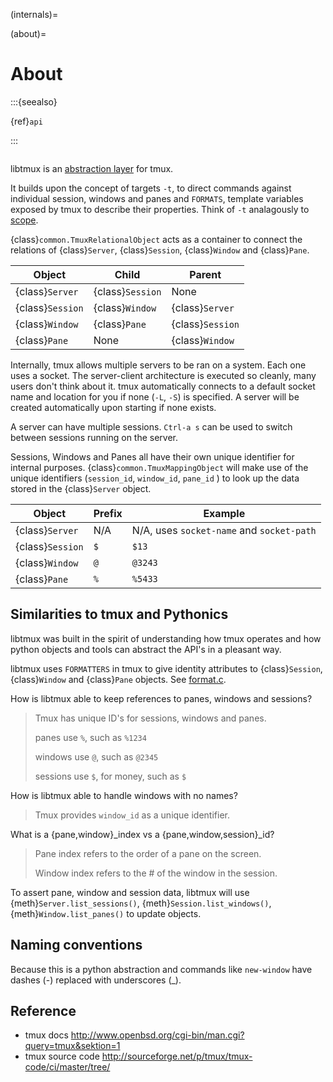 (internals)=

(about)=

# About

:::{seealso}

{ref}`api`

:::

```{currentmodule} libtmux

```

libtmux is an [abstraction layer][abstraction layer] for tmux.

It builds upon the concept of targets `-t`, to direct commands against
individual session, windows and panes and `FORMATS`, template variables
exposed by tmux to describe their properties. Think of `-t` analagously
to [scope][scope].

{class}`common.TmuxRelationalObject` acts as a container to connect the
relations of {class}`Server`, {class}`Session`, {class}`Window` and
{class}`Pane`.

| Object           | Child            | Parent           |
| ---------------- | ---------------- | ---------------- |
| {class}`Server`  | {class}`Session` | None             |
| {class}`Session` | {class}`Window`  | {class}`Server`  |
| {class}`Window`  | {class}`Pane`    | {class}`Session` |
| {class}`Pane`    | None             | {class}`Window`  |

Internally, tmux allows multiple servers to be ran on a system. Each one
uses a socket. The server-client architecture is executed so cleanly,
many users don't think about it. tmux automatically connects to a default
socket name and location for you if none (`-L`, `-S`) is specified.
A server will be created automatically upon starting if none exists.

A server can have multiple sessions. `Ctrl-a s` can be used to switch
between sessions running on the server.

Sessions, Windows and Panes all have their own unique identifier for
internal purposes. {class}`common.TmuxMappingObject` will make use of the
unique identifiers (`session_id`, `window_id`, `pane_id` ) to look
up the data stored in the {class}`Server` object.

| Object           | Prefix | Example                                   |
| ---------------- | ------ | ----------------------------------------- |
| {class}`Server`  | N/A    | N/A, uses `socket-name` and `socket-path` |
| {class}`Session` | `$`    | `$13`                                     |
| {class}`Window`  | `@`    | `@3243`                                   |
| {class}`Pane`    | `%`    | `%5433`                                   |

## Similarities to tmux and Pythonics

libtmux was built in the spirit of understanding how tmux operates
and how python objects and tools can abstract the API's in a pleasant way.

libtmux uses `FORMATTERS` in tmux to give identity attributes to
{class}`Session`, {class}`Window` and {class}`Pane` objects. See
[format.c][format.c].

[format.c]: https://github.com/tmux/tmux/blob/master/format.c

How is libtmux able to keep references to panes, windows and sessions?

> Tmux has unique ID's for sessions, windows and panes.
> 
> panes use `%`, such as `%1234`
> 
> windows use `@`, such as `@2345`
> 
> sessions use `$`, for money, such as `$`
> 
How is libtmux able to handle windows with no names?

> Tmux provides `window_id` as a unique identifier.
> 
What is a {pane,window}_index vs a {pane,window,session}_id?

> Pane index refers to the order of a pane on the screen.
> 
> Window index refers to the # of the window in the session.
> 
To assert pane, window and session data, libtmux will use
{meth}`Server.list_sessions()`, {meth}`Session.list_windows()`,
{meth}`Window.list_panes()` to update objects.

## Naming conventions

Because this is a python abstraction and commands like `new-window`
have dashes (-) replaced with underscores (_).

## Reference

- tmux docs <http://www.openbsd.org/cgi-bin/man.cgi?query=tmux&sektion=1>
- tmux source code <http://sourceforge.net/p/tmux/tmux-code/ci/master/tree/>

[abstraction layer]: http://en.wikipedia.org/wiki/Abstraction_layer

[scope]: https://en.wikipedia.org/wiki/Variable_(computer_science)#Scope_and_extent



